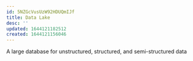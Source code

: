 ```yaml
---
id: 5NZGcVusUzW92HDUQmIJf
title: Data Lake
desc: ''
updated: 1644121182512
created: 1644121156046
---
```


A large database for unstructured, structured, and semi-structured data

